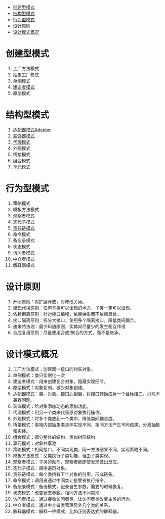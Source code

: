 <!-- TOC -->

- [创建型模式](#%E5%88%9B%E5%BB%BA%E5%9E%8B%E6%A8%A1%E5%BC%8F)
- [结构型模式](#%E7%BB%93%E6%9E%84%E5%9E%8B%E6%A8%A1%E5%BC%8F)
- [行为型模式](#%E8%A1%8C%E4%B8%BA%E5%9E%8B%E6%A8%A1%E5%BC%8F)
- [设计原则](#%E8%AE%BE%E8%AE%A1%E5%8E%9F%E5%88%99)
- [设计模式概况](#%E8%AE%BE%E8%AE%A1%E6%A8%A1%E5%BC%8F%E6%A6%82%E5%86%B5)

<!-- /TOC -->

# 创建型模式
1. 工厂方法模式
2. 抽象工厂模式
3. [单例模式](Singleton.md)
4. [建造者模式](Builder.md)
5. 原型模式
# 结构型模式
1. [适配器模式Adapter](Adapter.md)
2. [装饰器模式](Decorator.md)
3. [代理模式](Proxy.md)
4. 外观模式
5. 桥接模式
6. 组合模式
7. [享元模式](Flyweight.md)
# 行为型模式
1. 策略模式
2. 模板方法模式
3. 观察者模式
4. 迭代子模式
5. [责任链模式](Chain.md)
6. 命令模式
7. 备忘录模式
8. 状态模式
9. 访问者模式
10. 中介者模式
11. 解释器模式
# 设计原则
1. 开闭原则：对扩展开放，对修改关闭。
2. 里氏代换原则：任何基类可以出现的地方，子类一定可以出现。
3. 依赖倒置原则：针对接口编程，依赖抽象而不依赖具体。
4. 接口隔离原则：拆分大接口，使用多个隔离接口，降低类间耦合。
5. 迪米特法则：最少知道原则，实体间尽量少的发生相互作用
6. 合成复用原则：尽量使用合成/聚合的方式，而不是继承。
# 设计模式概况
1. 工厂方法模式：创建同一接口的封装对象。
2. 单例模式：类只实例化一次
3. 建造者模式：用来创建复合对象，隐藏实现细节。
4. 原型模式：对象复制，减少对象创建。
5. 适配器模式：类、对象、接口适配器，将接口转换成另一个目标接口，消除不兼容问题。
6. 装饰模式：给对象添加动态的添加功能。
7. 代理模式：用另一个类来代替原对象执行操作。
8. 外观模式：将多个类放到一个类中，降低类间耦合度。
9. 桥接模式：事物内部抽象类具体实现不同，相同方法产生不同结果，分离抽象和实体。
10. 组合模式：部分整体的结构，类似树形结构
11. 享元模式：对象共享池
12. 策略模式：相同接口，不同实现类，同一方法结果不同，实现策略不同。
13. 模板方法模式：父类执行子类功能，但由子类实现。
14. 观察者模式：子类的动作，观察者能即使发现做出反应。
15. 迭代子模式：顺序遍历对象。
16. 责任链模式：每个类持有下个对象的引用，形成链条。
17. 命令模式：调用者通过中间类让接受者执行指令。
18. 备忘录模式：备份模式，记录自生参数，需要的时候恢复。
19. 状态模式：改变状态参数，相同方法不同实现
20. 访问者模式：通过接收访问者类，让访问者类改变主类的行为。
21. 中介者模式：通过中介者类管理另外几个类的关系。
22. 解释器模式：解释一种模式，比如正则表达式的解释器。


